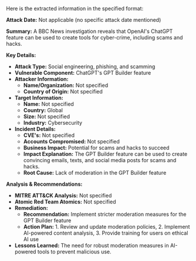 Here is the extracted information in the specified format:

**Attack Date:** Not applicable (no specific attack date mentioned)

**Summary:** A BBC News investigation reveals that OpenAI's ChatGPT feature can be used to create tools for cyber-crime, including scams and hacks.

**Key Details:**

* **Attack Type:** Social engineering, phishing, and scamming
* **Vulnerable Component:** ChatGPT's GPT Builder feature
* **Attacker Information:**
	+ **Name/Organization:** Not specified
	+ **Country of Origin:** Not specified
* **Target Information:**
	+ **Name:** Not specified
	+ **Country:** Global
	+ **Size:** Not specified
	+ **Industry:** Cybersecurity
* **Incident Details:**
	+ **CVE's:** Not specified
	+ **Accounts Compromised:** Not specified
	+ **Business Impact:** Potential for scams and hacks to succeed
	+ **Impact Explanation:** The GPT Builder feature can be used to create convincing emails, texts, and social media posts for scams and hacks.
	+ **Root Cause:** Lack of moderation in the GPT Builder feature

**Analysis & Recommendations:**

* **MITRE ATT&CK Analysis:** Not specified
* **Atomic Red Team Atomics:** Not specified
* **Remediation:**
	+ **Recommendation:** Implement stricter moderation measures for the GPT Builder feature
	+ **Action Plan:** 1. Review and update moderation policies, 2. Implement AI-powered content analysis, 3. Provide training for users on ethical AI use
* **Lessons Learned:** The need for robust moderation measures in AI-powered tools to prevent malicious use.

